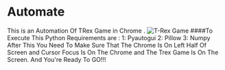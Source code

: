 # Automate
This is an Automation Of TRex Game in Chrome .
![T-Rex Game](https://www.irishexaminer.com/remote/content.assets.pressassociation.io/2018/09/07170751/70afb064-ec3b-428f-8c83-793752e78382.jpg?crop=12,4,1930,1083&ext=.jpg&width=600)
####To Execute This Python Requirements are :
1: Pyautogui
2: Pillow
3: Numpy
After This You Need To Make Sure That The Chrome Is On Left Half Of Screen and Cursor Focus Is On The Chrome and The Trex Game Is On The Screen.
And You're Ready To GO!!!


